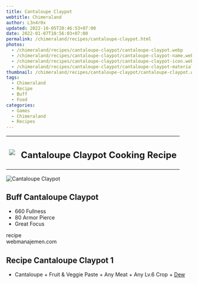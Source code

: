 ```yaml
---
title: Cantaloupe Claypot
webtitle: Chimeraland
author: L3n4r0x
updated: 2022-10-05T20:46:53+07:00
date: 2022-01-07T10:56:03+07:00
permalink: /chimeraland/recipes/cantaloupe-claypot.html
photos:
  - /chimeraland/recipes/cantaloupe-claypot/cantaloupe-claypot.webp
  - /chimeraland/recipes/cantaloupe-claypot/cantaloupe-claypot-name.webp
  - /chimeraland/recipes/cantaloupe-claypot/cantaloupe-claypot-icon.webp
  - /chimeraland/recipes/cantaloupe-claypot/cantaloupe-claypot-material.webp
thumbnail: /chimeraland/recipes/cantaloupe-claypot/cantaloupe-claypot.webp
tags:
  - Chimeraland
  - Recipe
  - Buff
  - Food
categories:
  - Games
  - Chimeraland
  - Recipes
---
```


<section id="bootstrap-wrapper"><link rel="stylesheet" href="https://cdn.statically.io/gh/dimaslanjaka/Web-Manajemen/40ac3225/css/bootstrap-4.5-wrapper.css"/><div class="row mb-2"><div class="col-md-12 mb-2"><table class="table" id="post-info"><tbody><tr><td><img class="d-inline-block me-2" src="/chimeraland/recipes/cantaloupe-claypot/cantaloupe-claypot-icon.webp" width="auto" height="auto"/></td><td><h1 class="fs-5">Cantaloupe Claypot Cooking Recipe</h1></td></tr></tbody></table></div></div><div class="card mb-2"><div class="row g-0"><div class="col-sm-4 position-relative mb-2"><img src="/chimeraland/recipes/cantaloupe-claypot/cantaloupe-claypot-material.webp" class="card-img fit-cover w-100 h-100" alt="Cantaloupe Claypot" data-fancybox="true"/></div><div class="col-sm-8 mb-2"><div class="card-body"><h2 class="card-title fs-5">Buff Cantaloupe Claypot</h2><div class="card-text"><ul><li>660 Fullness</li><li>80 Armor Pierce</li><li>Great Focus</li></ul></div><span class="badge rounded-pill bg-dark">recipe</span></div><div class="card-footer text-end text-muted">webmanajemen.com</div></div></div></div><div class="row mb-2"><div class="col-12 col-lg-6 recipe-item mb-2"><div class="card"><div class="card-body"><h2 class="card-title fs-5">Recipe Cantaloupe Claypot 1</h2><div class="card-text"><ul><li>Cantaloupe<span> + </span>Fruit &amp; Veggie Paste<span> + </span>Any Meat<span> + </span>Any Lv.6 Crop<span> + </span><a class="text-decoration-none" href="/chimeraland/materials/dew.html">Dew</a></li></ul></div></div></div></div></div></section>